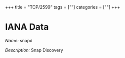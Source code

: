 +++
title = "TCP/2599"
tags = [""]
categories = [""]
+++

# IANA Data

_Name:_ snapd

_Description:_ Snap Discovery

